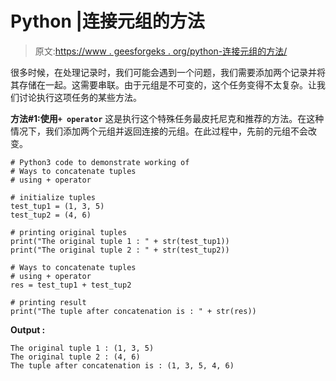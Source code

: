 # Python |连接元组的方法

> 原文:[https://www . geesforgeks . org/python-连接元组的方法/](https://www.geeksforgeeks.org/python-ways-to-concatenate-tuples/)

很多时候，在处理记录时，我们可能会遇到一个问题，我们需要添加两个记录并将其存储在一起。这需要串联。由于元组是不可变的，这个任务变得不太复杂。让我们讨论执行这项任务的某些方法。

**方法#1:使用`+ operator`**
这是执行这个特殊任务最皮托尼克和推荐的方法。在这种情况下，我们添加两个元组并返回连接的元组。在此过程中，先前的元组不会改变。

```
# Python3 code to demonstrate working of
# Ways to concatenate tuples
# using + operator

# initialize tuples
test_tup1 = (1, 3, 5)
test_tup2 = (4, 6)

# printing original tuples
print("The original tuple 1 : " + str(test_tup1))
print("The original tuple 2 : " + str(test_tup2))

# Ways to concatenate tuples
# using + operator
res = test_tup1 + test_tup2

# printing result
print("The tuple after concatenation is : " + str(res))
```

**Output :**

```
The original tuple 1 : (1, 3, 5)
The original tuple 2 : (4, 6)
The tuple after concatenation is : (1, 3, 5, 4, 6)

```